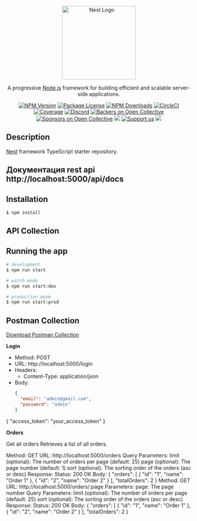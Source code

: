 <p align="center">
  <a href="http://nestjs.com/" target="blank"><img src="https://nestjs.com/img/logo-small.svg" width="200" alt="Nest Logo" /></a>
</p>

[circleci-image]: https://img.shields.io/circleci/build/github/nestjs/nest/master?token=abc123def456
[circleci-url]: https://circleci.com/gh/nestjs/nest

  <p align="center">A progressive <a href="http://nodejs.org" target="_blank">Node.js</a> framework for building efficient and scalable server-side applications.</p>
    <p align="center">
<a href="https://www.npmjs.com/~nestjscore" target="_blank"><img src="https://img.shields.io/npm/v/@nestjs/core.svg" alt="NPM Version" /></a>
<a href="https://www.npmjs.com/~nestjscore" target="_blank"><img src="https://img.shields.io/npm/l/@nestjs/core.svg" alt="Package License" /></a>
<a href="https://www.npmjs.com/~nestjscore" target="_blank"><img src="https://img.shields.io/npm/dm/@nestjs/common.svg" alt="NPM Downloads" /></a>
<a href="https://circleci.com/gh/nestjs/nest" target="_blank"><img src="https://img.shields.io/circleci/build/github/nestjs/nest/master" alt="CircleCI" /></a>
<a href="https://coveralls.io/github/nestjs/nest?branch=master" target="_blank"><img src="https://coveralls.io/repos/github/nestjs/nest/badge.svg?branch=master#9" alt="Coverage" /></a>
<a href="https://discord.gg/G7Qnnhy" target="_blank"><img src="https://img.shields.io/badge/discord-online-brightgreen.svg" alt="Discord"/></a>
<a href="https://opencollective.com/nest#backer" target="_blank"><img src="https://opencollective.com/nest/backers/badge.svg" alt="Backers on Open Collective" /></a>
<a href="https://opencollective.com/nest#sponsor" target="_blank"><img src="https://opencollective.com/nest/sponsors/badge.svg" alt="Sponsors on Open Collective" /></a>
  <a href="https://paypal.me/kamilmysliwiec" target="_blank"><img src="https://img.shields.io/badge/Donate-PayPal-ff3f59.svg"/></a>
    <a href="https://opencollective.com/nest#sponsor"  target="_blank"><img src="https://img.shields.io/badge/Support%20us-Open%20Collective-41B883.svg" alt="Support us"></a>
  <a href="https://twitter.com/nestframework" target="_blank"><img src="https://img.shields.io/twitter/follow/nestframework.svg?style=social&label=Follow"></a>
</p>
  <!--[![Backers on Open Collective](https://opencollective.com/nest/backers/badge.svg)](https://opencollective.com/nest#backer)
  [![Sponsors on Open Collective](https://opencollective.com/nest/sponsors/badge.svg)](https://opencollective.com/nest#sponsor)-->

## Description

[Nest](https://github.com/nestjs/nest) framework TypeScript starter repository.
## Документация rest api    http://localhost:5000/api/docs
## Installation

```bash
$ npm install
```
## API Collection




## Running the app

```bash
# development
$ npm run start

# watch mode
$ npm run start:dev

# production mode
$ npm run start:prod
```


## Postman Collection

[Download Postman Collection](./my-api-collection.json)

**Login**
- Method: POST
- URL: http://localhost:5000/login
- Headers:
    - Content-Type: application/json
- Body:
  ```json
  {
    "email": "admin@gmail.com",
    "password": "admin"
  }
{
"access_token": "your_access_token"
}

**Orders**

Get all orders
Retrieves a list of all orders.

Method: GET
URL: http://localhost:5000/orders
Query Parameters:
limit (optional): The number of orders per page (default: 25)
page (optional): The page number (default: 1)
sort (optional): The sorting order of the orders (asc or desc)
Response:
Status: 200 OK
Body:
{
"orders": [
{
"id": "1",
"name": "Order 1"
},
{
"id": "2",
"name": "Order 2"
}
],
"totalOrders": 2
}
Method: GET
URL: http://localhost:5000/orders/:page
Parameters:
page: The page number
Query Parameters:
limit (optional): The number of orders per page (default: 25)
sort (optional): The sorting order of the orders (asc or desc)
Response:
Status: 200 OK
Body:
{
"orders": [
{
"id": "1",
"name": "Order 1"
},
{
"id": "2",
"name": "Order 2"
}
],
"totalOrders": 2
}

